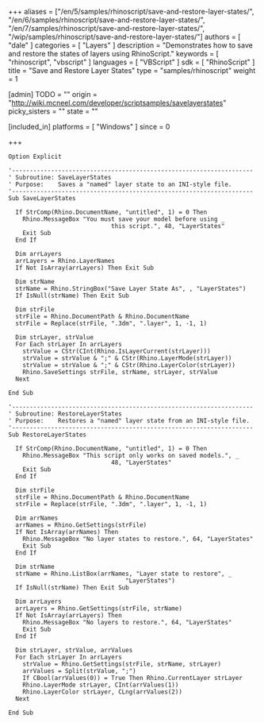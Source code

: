 +++
aliases = ["/en/5/samples/rhinoscript/save-and-restore-layer-states/", "/en/6/samples/rhinoscript/save-and-restore-layer-states/", "/en/7/samples/rhinoscript/save-and-restore-layer-states/", "/wip/samples/rhinoscript/save-and-restore-layer-states/"]
authors = [ "dale" ]
categories = [ "Layers" ]
description = "Demonstrates how to save and restore the states of layers using RhinoScript."
keywords = [ "rhinoscript", "vbscript" ]
languages = [ "VBScript" ]
sdk = [ "RhinoScript" ]
title = "Save and Restore Layer States"
type = "samples/rhinoscript"
weight = 1

[admin]
TODO = ""
origin = "http://wiki.mcneel.com/developer/scriptsamples/savelayerstates"
picky_sisters = ""
state = ""

[included_in]
platforms = [ "Windows" ]
since = 0

+++

```vbnet
Option Explicit

'--------------------------------------------------------------------
' Subroutine: SaveLayerStates
' Purpose:    Saves a "named" layer state to an INI-style file.
'--------------------------------------------------------------------
Sub SaveLayerStates

  If StrComp(Rhino.DocumentName, "untitled", 1) = 0 Then
    Rhino.MessageBox "You must save your model before using _
                             this script.", 48, "LayerStates"
    Exit Sub
  End If

  Dim arrLayers
  arrLayers = Rhino.LayerNames
  If Not IsArray(arrLayers) Then Exit Sub

  Dim strName
  strName = Rhino.StringBox("Save Layer State As", , "LayerStates")
  If IsNull(strName) Then Exit Sub

  Dim strFile
  strFile = Rhino.DocumentPath & Rhino.DocumentName
  strFile = Replace(strFile, ".3dm", ".layer", 1, -1, 1)

  Dim strLayer, strValue
  For Each strLayer In arrLayers
    strValue = CStr(CInt(Rhino.IsLayerCurrent(strLayer)))
    strValue = strValue & ";" & CStr(Rhino.LayerMode(strLayer))
    strValue = strValue & ";" & CStr(Rhino.LayerColor(strLayer))
    Rhino.SaveSettings strFile, strName, strLayer, strValue
  Next

End Sub

'--------------------------------------------------------------------
' Subroutine: RestoreLayerStates
' Purpose:    Restores a "named" layer state from an INI-style file.
'--------------------------------------------------------------------
Sub RestoreLayerStates

  If StrComp(Rhino.DocumentName, "untitled", 1) = 0 Then
    Rhino.MessageBox "This script only works on saved models.", _
                             48, "LayerStates"
    Exit Sub
  End If

  Dim strFile
  strFile = Rhino.DocumentPath & Rhino.DocumentName
  strFile = Replace(strFile, ".3dm", ".layer", 1, -1, 1)

  Dim arrNames
  arrNames = Rhino.GetSettings(strFile)
  If Not IsArray(arrNames) Then
    Rhino.MessageBox "No layer states to restore.", 64, "LayerStates"
    Exit Sub
  End If

  Dim strName
  strName = Rhino.ListBox(arrNames, "Layer state to restore", _
                                 "LayerStates")
  If IsNull(strName) Then Exit Sub  

  Dim arrLayers
  arrLayers = Rhino.GetSettings(strFile, strName)
  If Not IsArray(arrLayers) Then
    Rhino.MessageBox "No layers to restore.", 64, "LayerStates"
    Exit Sub
  End If

  Dim strLayer, strValue, arrValues
  For Each strLayer In arrLayers
    strValue = Rhino.GetSettings(strFile, strName, strLayer)
    arrValues = Split(strValue, ";")
    If CBool(arrValues(0)) = True Then Rhino.CurrentLayer strLayer
    Rhino.LayerMode strLayer, CInt(arrValues(1))
    Rhino.LayerColor strLayer, CLng(arrValues(2))
  Next

End Sub
```
